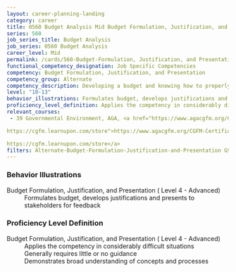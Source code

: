 ```yaml
---
layout: career-planning-landing
category: career
title: 0560 Budget Analysis Mid Budget Formulation, Justification, and Presentation
series: 560
job_series_title: Budget Analysis
job_series: 0560 Budget Analysis
career_level: Mid
permalink: /cards/560-Budget-Formulation, Justification, and Presentation-Mid
functional_competency_designation: Job Specific Competencies
competency: Budget Formulation, Justification, and Presentation
competency_group: Alternate
competency_description: Developing a budget and knowing how to properly allocate funds according to regulations is vital to solving constant resource challenges 
level: "10-13"
behavior_illustrations: Formulates budget, develops justifications and presents to stakeholders for feedback
proficiency_level_definition: Applies the competency in considerably difficult situations ? Generally requires little or no guidance ? Demonstrates broad understanding of concepts and processes
relevant_courses: 
 - 39 Governmental Environment, AGA, <a href="https://www.agacgfm.org/CGFM-Certification/Candidates/Preparing-for-Exams/CGFM-Live-Virtual-Courses.aspx

https://cgfm.learnupon.com/store">https://www.agacgfm.org/CGFM-Certification/Candidates/Preparing-for-Exams/CGFM-Live-Virtual-Courses.aspx

https://cgfm.learnupon.com/store</a>
filters: Alternate-Budget-Formulation-Justification-and-Presentation GS-10-13 series-0560
---
```


<div class="desktop:grid-col-6 margin-y-205">
  <div class="border-top-205 bg-white padding-2 shadow-5 height-full members-hover border-1px button-border border-top-blue radius-lg card-text-color">
    <h3>Behavior Illustrations</h3>
    <dl class="text-base card-content-color"><dt>Budget Formulation, Justification, and Presentation ( Level 4 - Advanced)</dt><dd>Formulates budget, develops justifications and presents to stakeholders for feedback</dd></dl>
  </div>
</div>
<div class="desktop:grid-col-6 margin-y-205">
  <div class="border-top-205 bg-white padding-2 shadow-5 height-full members-hover border-1px button-border border-top-blue radius-lg card-text-color">
    <h3>Proficiency Level Definition</h3>
    <dl class="text-base card-content-color"><dt>Budget Formulation, Justification, and Presentation ( Level 4 - Advanced)</dt><dd>Applies the competency in considerably difficult situations </dd><dd> Generally requires little or no guidance </dd><dd> Demonstrates broad understanding of concepts and processes</dd></dl>
  </div>
</div>